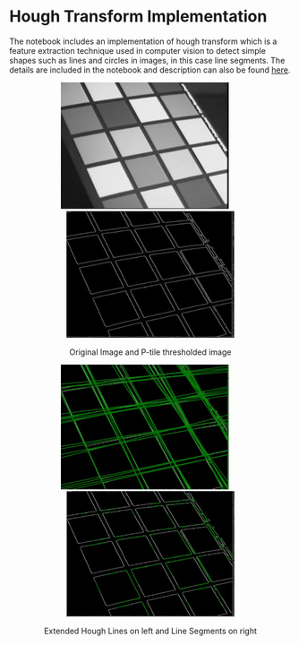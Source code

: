 # Hough Transform Implementation
The notebook includes an implementation of hough transform which is a feature extraction technique used in computer vision to detect simple shapes such as lines and circles in images, in this case line segments. The details are included in the notebook and description can also be found [here](https://kirubelsol.github.io/pages/houghtransform.html).



<p align="center">
  <img src="../img/tileoriginal.JPG" alt="Original Image" width="300" />  &nbsp;&nbsp;&nbsp;&nbsp;
  <img src="../img/TileThreshold.JPG" alt=" P-tile thresholded image" width="300" />
</p>

<p align="center">Original Image and P-tile thresholded image </p>

<p align="center">
  <img src="../img/ExtendedHoughLines.JPG" alt="Extended Hough Lines" width="300" />  &nbsp;&nbsp;&nbsp;&nbsp;
  <img src="../img/LineSegments.JPG" alt="Line Segments" width="300" />
</p>

<p align="center"> Extended Hough Lines on left and Line Segments on right</p>

